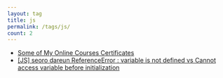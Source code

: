 ```yaml
---
layout: tag
title: js
permalink: /tags/js/
count: 2
---
```


- [Some of My Online Courses Certificates](https://samirpaulb.github.io/blog-jekyll/posts/some-of-my-online-courses-certificates/)
- [[JS] seoro dareun ReferenceError : variable is not defined vs Cannot access variable before initialization](https://da-in.github.io/posts/JS-Reference-Error/)
